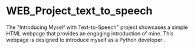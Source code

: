# WEB_Project_text_to_speech
The "Introducing Myself  with Text-to-Speech" project showcases a simple HTML webpage that provides an engaging introduction of mine. This webpage is designed to introduce myself as a Python developer .
